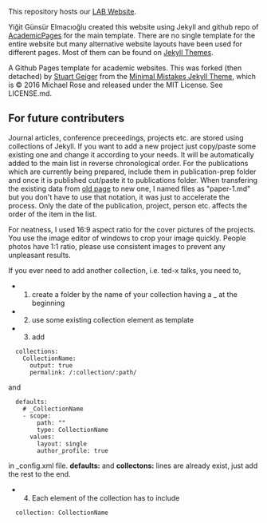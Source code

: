 This repository hosts our [LAB Website](https://BogaziciSpaceTechLab.github.io/).

Yiğit Günsür Elmacıoğlu created this website using Jekyll and github repo of [AcademicPages](https://github.com/academicpages/academicpages.github.io) for the main template. There are no single template for the entire website but many alternative website layouts have been used for different pages. Most of them can be found on [Jekyll Themes](http://jekyllthemes.org).

A Github Pages template for academic websites. This was forked (then detached) by [Stuart Geiger](https://github.com/staeiou) from the [Minimal Mistakes Jekyll Theme](https://mmistakes.github.io/minimal-mistakes/), which is © 2016 Michael Rose and released under the MIT License. See LICENSE.md.

## For future contributers
Journal articles, conference preceedings, projects etc. are stored using collections of Jekyll. If you want to add a new project just copy/paste some existing one and change it according to your needs. It will be automatically added to the main list in reverse chronological order. For the publications which are currently being prepared, include them in publication-prep folder and once it is published cut/paste it to publications folder. When transfering the existing data from [old page](http://bustlab.boun.edu.tr/)  to new one, I named files as "paper-1.md" but you don't have to use that notation, it was just to accelerate the process. Only the date of the publication, project, person etc. affects the order of the item in the list.

For neatness, I used 16:9 aspect ratio for the cover pictures of the projects. You use the image editor of windows to crop your image quickly. People photos have 1:1 ratio, please use consistent images to prevent any unpleasant results.

If you ever need to add another collection, i.e. ted-x talks, you need to,
- 1. create a folder by the name of your collection having a _ at the beginning
- 2. use some existing collection element as template
- 3. add
```
  collections:
    CollectionName:
      output: true
      permalink: /:collection/:path/
```  
  and
```
  defaults: 
    # _CollectionName
    - scope:
        path: ""
        type: CollectionName
      values:
        layout: single
        author_profile: true
```
  in _config.xml file. **defaults:** and **collectons:** lines are already exist, just add the rest to the end.
- 4. Each element of the collection has to include 
```  
  collection: CollectionName
```  
